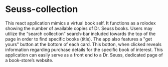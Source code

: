 # Seuss-collection
This react application mimics a virtual book self.
It functions as a rolodex showing the number of available copies of Dr. Seuss books. 
Users may utilize the “search collection” search-bar included towards the top of the page in order to find specific books (title).
The app also features a "get yours" button at the bottom of each card. This botton, when clicked reveals information regarding purchase details for the specific book of interest. 
This application can easily serve as a front end to a Dr. Seuss, dedicated page of a book-store’s website.
